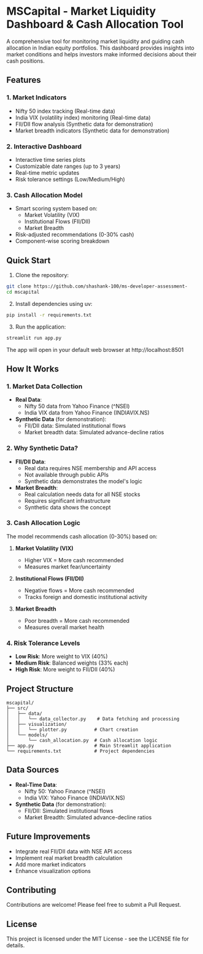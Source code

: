 # MSCapital - Market Liquidity Dashboard & Cash Allocation Tool

A comprehensive tool for monitoring market liquidity and guiding cash allocation in Indian equity portfolios. This dashboard provides insights into market conditions and helps investors make informed decisions about their cash positions.

## Features

### 1. Market Indicators
- Nifty 50 index tracking (Real-time data)
- India VIX (volatility index) monitoring (Real-time data)
- FII/DII flow analysis (Synthetic data for demonstration)
- Market breadth indicators (Synthetic data for demonstration)

### 2. Interactive Dashboard
- Interactive time series plots
- Customizable date ranges (up to 3 years)
- Real-time metric updates
- Risk tolerance settings (Low/Medium/High)

### 3. Cash Allocation Model
- Smart scoring system based on:
  - Market Volatility (VIX)
  - Institutional Flows (FII/DII)
  - Market Breadth
- Risk-adjusted recommendations (0-30% cash)
- Component-wise scoring breakdown

## Quick Start

1. Clone the repository:
```bash
git clone https://github.com/shashank-100/ms-developer-assessment-
cd mscapital
```

2. Install dependencies using uv:
```bash
pip install -r requirements.txt
```

3. Run the application:
```bash
streamlit run app.py
```

The app will open in your default web browser at http://localhost:8501

## How It Works

### 1. Market Data Collection
- **Real Data**:
  - Nifty 50 data from Yahoo Finance (^NSEI)
  - India VIX data from Yahoo Finance (INDIAVIX.NS)
- **Synthetic Data** (for demonstration):
  - FII/DII data: Simulated institutional flows
  - Market breadth data: Simulated advance-decline ratios

### 2. Why Synthetic Data?
- **FII/DII Data**:
  - Real data requires NSE membership and API access
  - Not available through public APIs
  - Synthetic data demonstrates the model's logic
- **Market Breadth**:
  - Real calculation needs data for all NSE stocks
  - Requires significant infrastructure
  - Synthetic data shows the concept

### 3. Cash Allocation Logic
The model recommends cash allocation (0-30%) based on:

1. **Market Volatility (VIX)**
   - Higher VIX = More cash recommended
   - Measures market fear/uncertainty

2. **Institutional Flows (FII/DII)**
   - Negative flows = More cash recommended
   - Tracks foreign and domestic institutional activity

3. **Market Breadth**
   - Poor breadth = More cash recommended
   - Measures overall market health

### 4. Risk Tolerance Levels
- **Low Risk**: More weight to VIX (40%)
- **Medium Risk**: Balanced weights (33% each)
- **High Risk**: More weight to FII/DII (40%)

## Project Structure

```
mscapital/
├── src/
│   ├── data/
│   │   └── data_collector.py    # Data fetching and processing
│   ├── visualization/
│   │   └── plotter.py          # Chart creation
│   └── models/
│       └── cash_allocation.py  # Cash allocation logic
├── app.py                      # Main Streamlit application
└── requirements.txt            # Project dependencies
```

## Data Sources

- **Real-Time Data**:
  - Nifty 50: Yahoo Finance (^NSEI)
  - India VIX: Yahoo Finance (INDIAVIX.NS)
- **Synthetic Data** (for demonstration):
  - FII/DII: Simulated institutional flows
  - Market Breadth: Simulated advance-decline ratios

## Future Improvements

- Integrate real FII/DII data with NSE API access
- Implement real market breadth calculation
- Add more market indicators
- Enhance visualization options

## Contributing

Contributions are welcome! Please feel free to submit a Pull Request.

## License

This project is licensed under the MIT License - see the LICENSE file for details.
